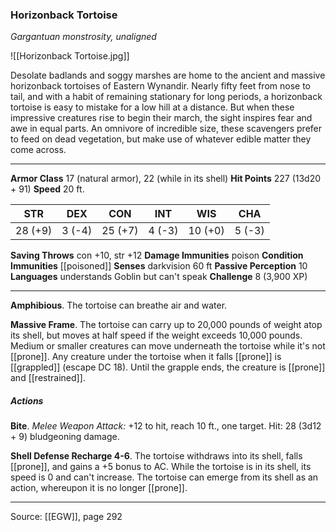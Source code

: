 ### Horizonback Tortoise
_Gargantuan monstrosity, unaligned_

![[Horizonback Tortoise.jpg]]

Desolate badlands and soggy marshes are home to the ancient and massive horizonback tortoises of Eastern Wynandir. Nearly fifty feet from nose to tail, and with a habit of remaining stationary for long periods, a horizonback tortoise is easy to mistake for a low hill at a distance. But when these impressive creatures rise to begin their march, the sight inspires fear and awe in equal parts. An omnivore of incredible size, these scavengers prefer to feed on dead vegetation, but make use of whatever edible matter they come across.




---

**Armor Class** 17 (natural armor), 22 (while in its shell)
**Hit Points** 227 (13d20 + 91)
**Speed** 20 ft.

| STR     | DEX     | CON     | INT     | WIS     | CHA     |
|---------|---------|---------|---------|---------|---------|
| 28 (+9) | 3 (-4) | 25 (+7) | 4 (-3) | 10 (+0) | 5 (-3) |

**Saving Throws** con +10, str +12
**Damage Immunities** poison
**Condition Immunities** [[poisoned]]
**Senses** darkvision 60 ft
**Passive Perception** 10
**Languages** understands Goblin but can't speak
**Challenge** 8 (3,900 XP)

---

**Amphibious**. The tortoise can breathe air and water.

**Massive Frame**. The tortoise can carry up to 20,000 pounds of weight atop its shell, but moves at half speed if the weight exceeds 10,000 pounds. Medium or smaller creatures can move underneath the tortoise while it's not [[prone]]. Any creature under the tortoise when it falls [[prone]] is [[grappled]] (escape DC 18). Until the grapple ends, the creature is [[prone]] and [[restrained]].

##### Actions
**Bite**. _Melee Weapon Attack:_ +12 to hit, reach 10 ft., one target. Hit: 28 (3d12 + 9) bludgeoning damage.

**Shell Defense Recharge 4-6**. The tortoise withdraws into its shell, falls [[prone]], and gains a +5 bonus to AC. While the tortoise is in its shell, its speed is 0 and can't increase. The tortoise can emerge from its shell as an action, whereupon it is no longer [[prone]].


---

Source: [[EGW]], page 292